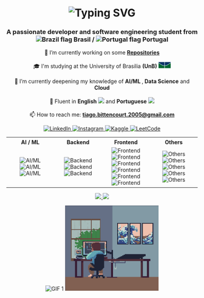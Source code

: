 <h1 align="center">
  <img src="https://readme-typing-svg.herokuapp.com/?font=Quicksand&size=35&center=true&vCenter=true&width=500&height=70&duration=4000&lines=Hello+World!+👋;+I'm+Tiago+Bittencourt!;&color=1E90FF" alt="Typing SVG" />
</h1>

<h3 align="center">
  A passionate developer and software engineering student from 
  <img src="https://cdn-icons-png.flaticon.com/512/197/197386.png" width="13" alt="Brazil flag" />
  Brasil /
  <img src="https://cdn-icons-png.flaticon.com/512/197/197463.png" width="13" alt="Portugal flag" />
  Portugal
</h3>

<p align="center">
  🔭 I’m currently working on some <a href="https://github.com/TiagoSBittencourt?tab=repositories" target="_blank"><strong>Repositories</strong></a><br><br>
  🎓 I'm studying at the University of Brasilia <strong>(UnB)</strong>
  <img src="assets/Logo_UnB.png" alt="UnB Logo" height="16" /><br><br>
  🌱 I’m currently deepening my knowledge of <strong>AI/ML </strong>,<strong> Data Science</strong> and <strong> Cloud</strong><br><br>
  💬 Fluent in <strong>English</strong>
  <img src="https://cdn-icons-png.flaticon.com/512/197/197484.png" width="13" />
  and <strong>Portuguese</strong>
  <img src="https://cdn-icons-png.flaticon.com/512/197/197386.png" width="13" /><br><br>
  📫 How to reach me:
  <a href="mailto:tiago.bittencourt.2005@gmail.com" target="_blank">
    <strong>tiago.bittencourt.2005@gmail.com</strong>
  </a>
</p>

<p align="center"> 
  <a href="https://www.linkedin.com/in/tiagosbittencourt/" target="_blank">
    <img src="https://raw.githubusercontent.com/rahuldkjain/github-profile-readme-generator/master/src/images/icons/Social/linked-in-alt.svg" alt="LinkedIn" height="34" width="46" />
  </a>
  <a href="https://instagram.com/tiago._.sb" target="_blank">
    <img src="https://raw.githubusercontent.com/rahuldkjain/github-profile-readme-generator/master/src/images/icons/Social/instagram.svg" alt="Instagram" height="34" width="46" />
  </a>
  <a href="https://www.kaggle.com/tiagosbittencourt" target="_blank">
    <img src="https://raw.githubusercontent.com/rahuldkjain/github-profile-readme-generator/master/src/images/icons/Social/kaggle.svg" alt="Kaggle" height="34" width="46" />
  </a>
  <a href="https://www.leetcode.com/tiago_bittencourt" target="_blank">
    <img src="https://raw.githubusercontent.com/rahuldkjain/github-profile-readme-generator/master/src/images/icons/Social/leet-code.svg" alt="LeetCode" height="34" width="46" />
  </a>
</p>

<div align="center">

<table>
  <tr>
    <th align="center">AI / ML</th>
    <th align="center">Backend</th>
    <th align="center">Frontend</th>
    <th align="center">Others</th>
  </tr>
  <tr>
    <td align="center" width="25%">
      <a target="_blank" rel="noreferrer">
          <img src="https://skillicons.dev/icons?i=py" alt="AI/ML" />
      </a>
      <a target="_blank" rel="noreferrer">
          <img src="https://skillicons.dev/icons?i=tensorflow" alt="AI/ML" />
      </a>
      <a target="_blank" rel="noreferrer">
          <img src="https://skillicons.dev/icons?i=sklearn" alt="AI/ML" />
      </a>
    </td>
    <td align="center" width="25%">
      <a  target="_blank" rel="noreferrer">
          <img src="https://skillicons.dev/icons?i=flask" alt="Backend" />
      </a>
      <a target="_blank" rel="noreferrer">
          <img src="https://skillicons.dev/icons?i=mysql" alt="Backend" />
      </a>
      <a target="_blank" rel="noreferrer">
          <img src="https://skillicons.dev/icons?i=jenkins" alt="Backend" />
      </a>
    </td>
    <td align="center" width="25%">
      <a target="_blank" rel="noreferrer">
          <img src="https://skillicons.dev/icons?i=html" alt="Frontend" />
      </a>
      <a target="_blank" rel="noreferrer">
          <img src="https://skillicons.dev/icons?i=css" alt="Frontend" />
      </a>
      <a target="_blank" rel="noreferrer">
          <img src="https://skillicons.dev/icons?i=js"  alt="Frontend" />
      </a>
      <a target="_blank" rel="noreferrer">
          <img src="https://skillicons.dev/icons?i=ts"  alt="Frontend" />
      </a>
      <a target="_blank" rel="noreferrer">
          <img src="https://skillicons.dev/icons?i=react" alt="Frontend" />
      </a>
      <a target="_blank" rel="noreferrer">
          <img src="https://skillicons.dev/icons?i=tailwind" alt="Frontend" />
      </a>
    </td>
    <td align="center" width="25%">
      <a target="_blank" rel="noreferrer">
          <img src="https://skillicons.dev/icons?i=linux" alt="Others" />
      </a>
      <a  target="_blank" rel="noreferrer">
          <img src="https://skillicons.dev/icons?i=c" alt="Others" />
      </a>
      <a target="_blank" rel="noreferrer">
          <img src="https://skillicons.dev/icons?i=git" alt="Others" />
      </a>
      <a target="_blank" rel="noreferrer">
          <img src="https://skillicons.dev/icons?i=github" alt="Others" />
      </a>
      <a target="_blank" rel="noreferrer">
          <img src="https://skillicons.dev/icons?i=docker" alt="Others" />
      </a>
    </td>
  </tr>
</table>

</div>
<!--
<div style="text-align: center;">
    <img loading="lazy" src="https://leetcard.jacoblin.cool/Tiago_Bittencourt?ext=heatmap&theme=nord&cache=1800" alt="LeetCode Stats"/>
</div> 
-->
<p align="center">
  <a href="https://github.com/TiagoSBittencourt">
    <img loading="lazy" height="160em" 
      src="https://github-readme-stats.vercel.app/api/top-langs/?username=TiagoSBittencourt&layout=compact&langs_count=7&theme=nord&cache_seconds=604800&exclude_repo=Public-Investment-Data-Analysis-DF,UnB-Data-Analysis,Book-Recommender,UniBrain" 
    />  
    <img loading="lazy" height="160em" 
      src="https://github-readme-stats.vercel.app/api?username=TiagoSBittencourt&show_icons=true&theme=nord&include_all_commits=true&count_private=true&cache_seconds=604800" 
    />
  </a>
</p>

<p align="center">
  <img 
    src="https://media.giphy.com/media/hrSFdM4rg8VFpXyz2m/giphy.gif" 
    alt="GIF 1" 
    height="225px"
  />
  <img 
    src="./assets/devDayNightPC.gif" 
    alt="GIF 2" 
    height="225px"
  />
</p>
